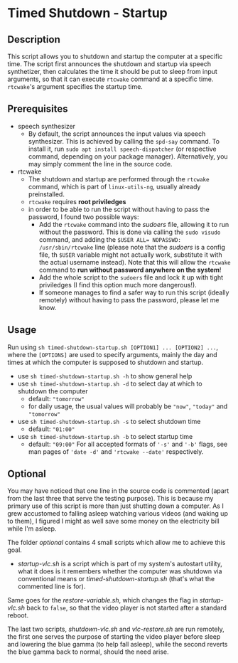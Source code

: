 # Timed Shutdown - Startup

## Description
This script allows you to shutdown and startup the computer at a specific time. The script first announces the shutdown and startup via speech synthetizer, then calculates the time it should be put to sleep from input arguments, so that it can execute `rtcwake` command at a specific time. `rtcwake`'s argument specifies the startup time.

## Prerequisites
* speech synthesizer
  * By default, the script announces the input values via speech synthesizer. This is achieved by calling the `spd-say` command. To install it, run `sudo apt install speech-dispatcher` (or respective command, depending on your package manager). Alternatively, you may simply comment the line in the source code.
* rtcwake
  * The shutdown and startup are performed through the `rtcwake` command, which is part of `linux-utils-ng`, usually already preinstalled.
  * `rtcwake` requires **root priviledges**
  * in order to be able to run the script without having to pass the password, I found two possible ways:
    * Add the `rtcwake` command into the *sudoers* file, allowing it to run without the password. This is done via calling the `sudo visudo` command, and adding the `$USER ALL= NOPASSWD: /usr/sbin/rtcwake` line (please note that the *sudoers* is a config file, th `$USER` variable might not actually work, substitute it with the actual username instead). Note that this will allow the `rtcwake` command to **run without password anywhere on the system**!
    * Add the whole script to the `sudoers` file and lock it up with tight priviledges (I find this option much more dangerous!).
    * If someone manages to find a safer way to run this script (ideally remotely) without having to pass the password, please let me know.

## Usage
Run using `sh timed-shutdown-startup.sh [OPTION1] ... [OPTION2] ...`, where the `[OPTIONS]` are used to specify arguments, mainly the day and times at which the computer is supposed to shutdown and startup.

* use `sh timed-shutdown-startup.sh -h` to show general help
* use `sh timed-shutdown-startup.sh -d` to select day at which to shutdown the computer
  * default: `"tomorrow"`
  * for daily usage, the usual values will probably be `"now"`, `"today"` and `"tomorrow"`
* use `sh timed-shutdown-startup.sh -s` to select shutdown time
  * default: `"01:00"`
* use `sh timed-shutdown-startup.sh -b` to select startup time
  * default: `"09:00"`
For all accepted formats of `'-s'` and `'-b'` flags, see man pages of `'date -d'` and `'rtcwake --date'` respectively.

##
## Optional
You may have noticed that one line in the source code is commented (apart from the last three that serve the testing purpose). This is because my primary use of this script is more than just shutting down a computer. As I grew accustomed to falling asleep watching various videos (and waking up to them), I figured I might as well save some money on the electricity bill while I'm asleep.

The folder *optional* contains 4 small scripts which allow me to achieve this goal.
* *startup-vlc.sh* is a script which is part of my system's autostart utility, what it does is it remembers whether the computer was shutdown via conventional means or *timed-shutdown-startup.sh* (that's what the commented line is for).

Same goes for the *restore-variable.sh*, which changes the flag in *startup-vlc.sh* back to `false`, so that the video player is not started after a standard reboot.

The last two scripts, *shutdown-vlc.sh* and *vlc-restore.sh* are run remotely, the first one serves the purpose of starting the video player before sleep and lowering the blue gamma (to help fall asleep), while the second reverts the blue gamma back to normal, should the need arise.
